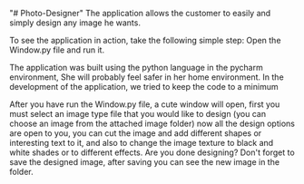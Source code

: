 "# Photo-Designer" 
The application allows the customer to easily and simply design any image he wants.

To see the application in action, take the following simple step:
Open the Window.py file and run it.

The application was built using the python language in the pycharm environment,
She will probably feel safer in her home environment.
In the development of the application, we tried to keep the code to a minimum

After you have run the Window.py file, a cute window will open, first you must select an image type file that you would like to design (you can choose an image from the attached image folder) now all the design options are open to you, you can cut the image and add different shapes or interesting text to it, and also to change the image texture to black and white shades or to different effects. Are you done designing? Don't forget to save the designed image, after saving you can see the new image in the folder.
